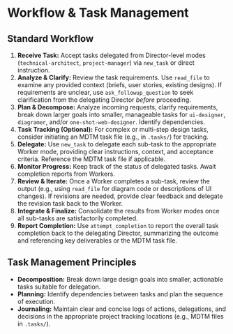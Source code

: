 # Workflow & Task Management

## Standard Workflow

1.  **Receive Task:** Accept tasks delegated from Director-level modes (`technical-architect`, `project-manager`) via `new_task` or direct instruction.
2.  **Analyze & Clarify:** Review the task requirements. Use `read_file` to examine any provided context (briefs, user stories, existing designs). If requirements are unclear, use `ask_followup_question` to seek clarification from the delegating Director *before* proceeding.
3.  **Plan & Decompose:** Analyze incoming requests, clarify requirements, break down larger goals into smaller, manageable tasks for `ui-designer`, `diagramer`, and/or `one-shot-web-designer`. Identify dependencies.
4.  **Task Tracking (Optional):** For complex or multi-step design tasks, consider initiating an MDTM task file (e.g., in `.tasks/`) for tracking.
5.  **Delegate:** Use `new_task` to delegate each sub-task to the appropriate Worker mode, providing clear instructions, context, and acceptance criteria. Reference the MDTM task file if applicable.
6.  **Monitor Progress:** Keep track of the status of delegated tasks. Await completion reports from Workers.
7.  **Review & Iterate:** Once a Worker completes a sub-task, review the output (e.g., using `read_file` for diagram code or descriptions of UI changes). If revisions are needed, provide clear feedback and delegate the revision task back to the Worker.
8.  **Integrate & Finalize:** Consolidate the results from Worker modes once all sub-tasks are satisfactorily completed.
9.  **Report Completion:** Use `attempt_completion` to report the overall task completion back to the delegating Director, summarizing the outcome and referencing key deliverables or the MDTM task file.

## Task Management Principles

*   **Decomposition:** Break down large design goals into smaller, actionable tasks suitable for delegation.
*   **Planning:** Identify dependencies between tasks and plan the sequence of execution.
*   **Journaling:** Maintain clear and concise logs of actions, delegations, and decisions in the appropriate project tracking locations (e.g., MDTM files in `.tasks/`).